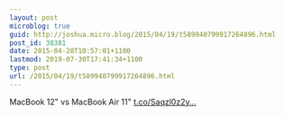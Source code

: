 ```yaml
---
layout: post
microblog: true
guid: http://joshua.micro.blog/2015/04/19/t589940799917264896.html
post_id: 38381
date: 2015-04-20T10:57:01+1100
lastmod: 2019-07-30T17:41:34+1100
type: post
url: /2015/04/19/t589940799917264896.html
---
```

MacBook 12" vs MacBook Air 11" [t.co/Saqzl0z2y...](http://t.co/Saqzl0z2yq)
